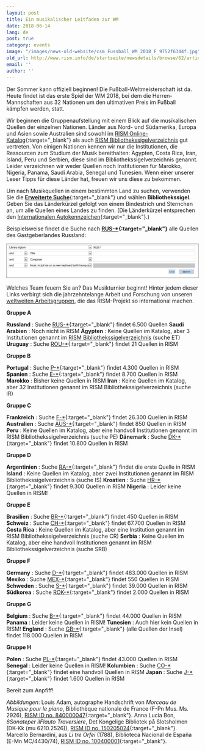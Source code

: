 ```yaml
---
layout: post
title: Ein musikalischer Leitfaden zur WM
date: 2018-06-14
lang: de
post: true
category: events
image: "/images/news-old-website/csm_Fussball_WM_2018_F_9752f6344f.jpg"
old_url: http://www.rism.info/de/startseite/newsdetails/browse/62/article/64/a-musical-guide-to-the-world-cup.html
email: ''
author: ''
---
```


Der Sommer kann offiziell beginnen! Die Fußball-Weltmeisterschaft ist da. Heute findet ist das erste Spiel der WM 2018, bei dem die Herren-Mannschaften aus 32 Nationen um den ultimativen Preis im Fußball kämpfen werden, statt.

Wir beginnen die Gruppenaufstellung mit einem Blick auf die musikalischen Quellen der einzelnen Nationen. Länder aus Nord- und Südamerika, Europa und Asien sowie Australien sind sowohl im [RISM Online-Katalog](http://opac.rism.info/){:target="_blank"} als auch [RISM Bibliothekssigelverzeichnis](/de/rism-bibliothekssigel.html) gut vertreten. Von einigen Nationen kennen wir nur die Institutionen, die Ressourcen zum Studium der Musik bereithalten: Ägypten, Costa Rica, Iran, Island, Peru und Serbien, diese sind im Bibliothekssigelverzeichnis genannt. Leider verzeichnen wir weder Quellen noch Institutionen für Marokko, Nigeria, Panama, Saudi Arabia, Senegal und Tunesien. Wenn einer unserer Leser Tipps für diese Länder hat, freuen wir uns diese zu bekommen.

Um nach Musikquellen in einem bestimmten Land zu suchen, verwenden Sie die [**Erweiterte Suche**](https://opac.rism.info/metaopac/start.do?View=rism&SearchType=2){:target="_blank"} und wählen **Bibliothekssigel**. Geben Sie das Länderkürzel gefolgt von einem Bindestrich und Sternchen an, um alle Quellen eines Landes zu finden. (Die Länderkürzel entsprechen den [Internationalen Autokennzeichen](https://de.wikipedia.org/wiki/Liste_der_Kfz-Nationalit%C3%A4tszeichen){:target="_blank"}.)

Beispielsweise findet die Suche nach **[RUS-\*](https://opac.rism.info/search?View=rism&siglum=RUS-*){:target="_blank"}** alle Quellen des Gastgeberlandes Russland:


![](/resources-old-website/news/Fussball_WM_2018_Suche.png)

Welches Team feuern Sie an? Das Musikturnier beginnt! Hinter jedem dieser Links verbirgt sich die jahrzehntelange Arbeit und Forschung von unseren [weltweiten Arbeitsgruppen](/de/international.html), die das RISM-Projekt so international machen.

**Gruppe A**

**Russland** : Suche [RUS-\*](https://opac.rism.info/search?View=rism&siglum=RUS-*){:target="_blank"} findet 6.500 Quellen
**Saudi Arabien** : Noch nicht in RISM
**Ägypten** : Keine Quellen im Katalog, aber 3 Institutionen genannt im [RISM Bibliothekssigelverzeichnis](/de/rism-bibliothekssigel.html) (suche ET)
**Uruguay** : Suche [ROU-\*](https://opac.rism.info/search?View=rism&siglum=ROU-*){:target="_blank"} findet 21 Quellen in RISM

**Gruppe B**

**Portugal** : Suche [P-\*](https://opac.rism.info/search?View=rism&siglum=P-*){:target="_blank"} findet 4.300 Quellen in RISM
**Spanien** : Suche [E-\*](https://opac.rism.info/search?View=rism&siglum=E-*){:target="_blank"} findet 8.700 Quellen in RISM
**Marokko** : Bisher keine Quellen in RISM
**Iran** : Keine Quellen im Katalog, aber 32 Institutionen genannt im RISM Bibliothekssigelverzeichnis (suche IR)

**Gruppe C**

**Frankreich** : Suche [F-\*](https://opac.rism.info/search?View=rism&siglum=F-*){:target="_blank"} findet 26.300 Quellen in RISM
**Australien** : Suche [AUS-\*](https://opac.rism.info/search?View=rism&siglum=AUS-*){:target="_blank"} findet 850 Quellen in RISM
**Peru** : Keine Quellen im Katalog, aber eine handvoll Institutionen genannt im RISM Bibliothekssigelverzeichnis (suche PE)
**Dänemark** : Suche [DK-\*](https://opac.rism.info/search?View=rism&siglum=DK-*){:target="_blank"} findet 10.800 Quellen in RISM

**Gruppe D**

**Argentinien** : Suche [RA-\*](https://opac.rism.info/search?View=rism&siglum=RA-*){:target="_blank"} findet die erste Quelle in RISM
**Island** : Keine Quellen im Katalog, aber zwei Institutionen genannt im RISM Bibliothekssigelverzeichnis (suche IS)
**Kroatien** : Suche [HR-\*](https://opac.rism.info/search?View=rism&siglum=HR-*){:target="_blank"} findet 9.300 Quellen in RISM
**Nigeria** : Leider keine Quellen in RISM!

**Gruppe E**

**Brasilien** : Suche [BR-\*](https://opac.rism.info/search?View=rism&siglum=BR-*){:target="_blank"} findet 450 Quellen in RISM
**Schweiz** : Suche [CH-\*](https://opac.rism.info/search?View=rism&siglum=CH-*){:target="_blank"} findet 67.700 Quellen in RISM
**Costa Rica** : Keine Quellen im Katalog, aber eine Institution genannt im RISM Bibliothekssigelverzeichnis (suche CR)
**Serbia** : Keine Quellen im Katalog, aber eine handvoll Institutionen genannt im RISM Bibliothekssigelverzeichnis (suche SRB)

**Gruppe F**

**Germany** : Suche [D-\*](https://opac.rism.info/search?View=rism&siglum=D-*){:target="_blank"} findet 483.000 Quellen in RISM
**Mexiko** : Suche [MEX-\*](https://opac.rism.info/search?View=rism&siglum=MEX-*){:target="_blank"} findet 550 Quellen in RISM
**Schweden** : Suche [S-\*](https://opac.rism.info/search?View=rism&siglum=S-*){:target="_blank"} findet 39.000 Quellen in RISM
**Südkorea** : Suche [ROK-\*](https://opac.rism.info/search?View=rism&siglum=ROK-*){:target="_blank"} findet 2.000 Quellen in RISM

**Gruppe G**

**Belgium** : Suche [B-\*](https://opac.rism.info/serch?View=rism&siglum=B-*){:target="_blank"} findet 44.000 Quellen in RISM
**Panama** : Leider keine Quellen in RISM!
**Tunesien** : Auch hier kein Quellen in RISM!
**England** : Suche [GB-\*](https://opac.rism.info/search?View=rism&siglum=GB-*){:target="_blank"} (alle Quellen der Insel) findet 118.000 Quellen in RISM

**Gruppe H**

**Polen** : Suche [PL-\*](https://opac.rism.info/search?View=rism&siglum=PL-*){:target="_blank"} findet 43.000 Quellen in RISM
**Senegal** : Leider keine Quellen in RISM!
**Kolumbien** : Suche [CO-\*](https://opac.rism.info/search?View=rism&siglum=CO-*){:target="_blank"} findet eine handvoll Quellen in RISM
**Japan** : Suche [J-\*](https://opac.rism.info/search?View=rism&siglum=J-*){:target="_blank"} findet 1.600 Quellen in RISM

Bereit zum Anpfiff!

_Abbildungen_:
Louis Adam, autographe Handschrift von _Morceau de Musique pour le piano_, Bibliothèque nationale de France (F-Pn Mus. Ms. 2926), [RISM ID no. 840000047](https://opac.rism.info/search?id=840000047){:target="_blank"}.
Anna Lucia Bon, _6Sonateper ilFlauto Traversiere_, Det Kongelige Bibliotek på Slotsholmen (DK-Kk (mu 6210.2526)), [RISM ID no. 150205024](https://opac.rism.info/search?id=150205024){:target="_blank"}.
Marcello Bernardini, aus _Li tre Orfei_ (1788), Biblioteca Nacional de España (E-Mn MC/4430/74), [RISM ID no. 100400001](https://opac.rism.info/search?id=100400001){:target="_blank"}.


